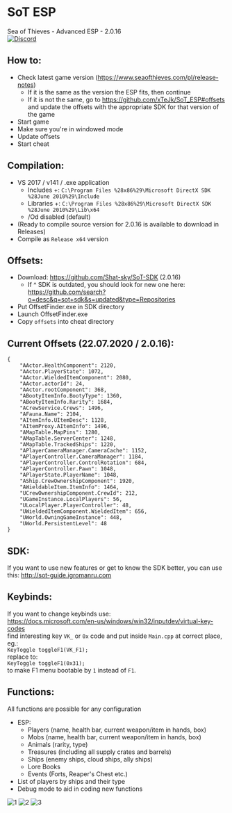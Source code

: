 # SoT ESP
Sea of Thieves - Advanced ESP - 2.0.16  
[![Discord](https://discordapp.com/api/guilds/370909694056726528/widget.png?style=shield)](https://discord.gg/jqbq85J)
  
  
## How to:
- Check latest game version (https://www.seaofthieves.com/pl/release-notes)
  - If it is the same as the version the ESP fits, then continue
  - If it is not the same, go to https://github.com/xTeJk/SoT_ESP#offsets and update the offsets with the appropriate SDK for that version of the game
- Start game
- Make sure you're in windowed mode
- Update offsets
- Start cheat

## Compilation:
- VS 2017 / v141 / .exe application
	- Includes +: `C:\Program Files %28x86%29\Microsoft DirectX SDK %28June 2010%29\Include`
	- Libraries +: `C:\Program Files %28x86%29\Microsoft DirectX SDK %28June 2010%29\Lib\x64`
	- /Od disabled (default)
- (Ready to compile source version for 2.0.16 is available to download in Releases)
- Compile as `Release x64` version

## Offsets:
- Download: https://github.com/Shat-sky/SoT-SDK (2.0.16)
  - If ^ SDK is outdated, you should look for new one here: https://github.com/search?o=desc&q=sot+sdk&s=updated&type=Repositories
- Put OffsetFinder.exe in SDK directory
- Launch OffsetFinder.exe
- Copy `offsets` into cheat directory

## Current Offsets (22.07.2020 / 2.0.16):
```
{
	"AActor.HealthComponent": 2120,
	"AActor.PlayerState": 1072,
	"AActor.WieldedItemComponent": 2080,
	"AActor.actorId": 24,
	"AActor.rootComponent": 368,
	"ABootyItemInfo.BootyType": 1360,
	"ABootyItemInfo.Rarity": 1684,
	"ACrewService.Crews": 1496,
	"AFauna.Name": 2104,
	"AItemInfo.UItemDesc": 1128,
	"AItemProxy.AItemInfo": 1496,
	"AMapTable.MapPins": 1280,
	"AMapTable.ServerCenter": 1248,
	"AMapTable.TrackedShips": 1220,
	"APlayerCameraManager.CameraCache": 1152,
	"APlayerController.CameraManager": 1184,
	"APlayerController.ControlRotation": 684,
	"APlayerController.Pawn": 1048,
	"APlayerState.PlayerName": 1048,
	"AShip.CrewOwnershipComponent": 1920,
	"AWieldableItem.ItemInfo": 1464,
	"UCrewOwnershipComponent.CrewId": 212,
	"UGameInstance.LocalPlayers": 56,
	"ULocalPlayer.PlayerController": 48,
	"UWieldedItemComponent.WieldedItem": 656,
	"UWorld.OwningGameInstance": 448,
	"UWorld.PersistentLevel": 48
}
```

## SDK:
If you want to use new features or get to know the SDK better, you can use this: http://sot-guide.igromanru.com

## Keybinds:
If you want to change keybinds use:  
https://docs.microsoft.com/en-us/windows/win32/inputdev/virtual-key-codes  
find interesting key `VK_` or `0x` code and put inside `Main.cpp` at correct place, eg.:  
`KeyToggle toggleF1(VK_F1);`  
replace to:  
`KeyToggle toggleF1(0x31);`  
to make F1 menu bootable by `1` instead of `F1`.  

## Functions:
All functions are possible for any configuration  
  
- ESP:
  - Players (name, health bar, current weapon/item in hands, box)
  - Mobs (name, health bar, current weapon/item in hands, box)
  - Animals (rarity, type)
  - Treasures (including all supply crates and barrels)
  - Ships (enemy ships, cloud ships, ally ships)
  - Lore Books
  - Events (Forts, Reaper's Chest etc.)
- List of players by ships and their type
- Debug mode to aid in coding new functions
  
![1](https://i.imgur.com/bjLxEJo.png)
![2](https://i.imgur.com/dmiCJuz.png)
![3](https://i.imgur.com/I2V64jP.png)
